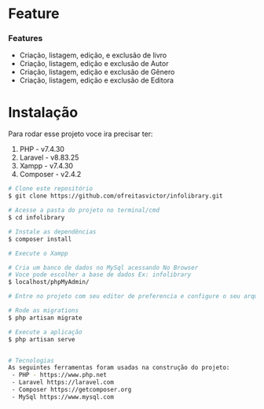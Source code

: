 # Feature

### Features

 - Criação, listagem, edição, e exclusão de livro
 - Criação, listagem, edição e exclusão de Autor
 - Criação, listagem, edição e exclusão de Gênero
 - Criação, listagem, edição e exclusão de Editora

# Instalação
Para rodar esse projeto voce ira precisar ter:

1.  PHP - v7.4.30
2.  Laravel - v8.83.25
3.  Xampp - v7.4.30
4.  Composer - v2.4.2

```bash
# Clone este repositório
$ git clone https://github.com/ofreitasvictor/infolibrary.git

# Acesse a pasta do projeto no terminal/cmd
$ cd infolibrary

# Instale as dependências
$ composer install

# Execute o Xampp 

# Cria um banco de dados no MySql acessando No Browser
# Voce pode escolher a base de dados Ex: infolibrary
$ localhost/phpMyAdmin/

# Entre no projeto com seu editor de preferencia e configure o seu arquivo .env com as credencias do banco de dados

# Rode as migrations
$ php artisan migrate

# Execute a aplicação
$ php artisan serve


# Tecnologias
As seguintes ferramentas foram usadas na construção do projeto:
 - PHP - https://www.php.net
 - Laravel https://laravel.com
 - Composer https://getcomposer.org
 - MySql https://www.mysql.com
